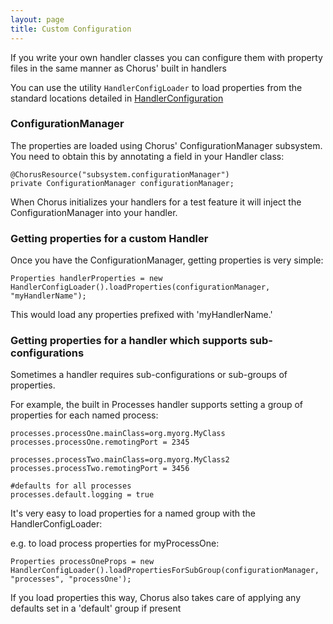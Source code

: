```yaml
---
layout: page
title: Custom Configuration
---
```


If you write your own handler classes you can configure them with property files in the same manner as Chorus' built in handlers

You can use the utility `HandlerConfigLoader` to load properties from the standard locations detailed in [HandlerConfiguration](/pages/Handlers/HandlerConfiguration)

### ConfigurationManager ###

The properties are loaded using Chorus' ConfigurationManager subsystem.
You need to obtain this by annotating a field in your Handler class:

    @ChorusResource("subsystem.configurationManager")
    private ConfigurationManager configurationManager;


When Chorus initializes your handlers for a test feature it will inject the ConfigurationManager into your handler.


### Getting properties for a custom Handler ###

Once you have the ConfigurationManager, getting properties is very simple:

    Properties handlerProperties = new HandlerConfigLoader().loadProperties(configurationManager, "myHandlerName");

This would load any properties prefixed with 'myHandlerName.'

### Getting properties for a handler which supports sub-configurations ###

Sometimes a handler requires sub-configurations or sub-groups of properties.

For example, the built in Processes handler supports setting a group of properties for each named process:

    processes.processOne.mainClass=org.myorg.MyClass
    processes.processOne.remotingPort = 2345

    processes.processTwo.mainClass=org.myorg.MyClass2
    processes.processTwo.remotingPort = 3456

    #defaults for all processes
    processes.default.logging = true

It's very easy to load properties for a named group with the HandlerConfigLoader:

e.g. to load process properties for myProcessOne:

    Properties processOneProps = new HandlerConfigLoader().loadPropertiesForSubGroup(configurationManager, "processes", "processOne');

If you load properties this way, Chorus also takes care of applying any defaults set in a 'default' group if present









